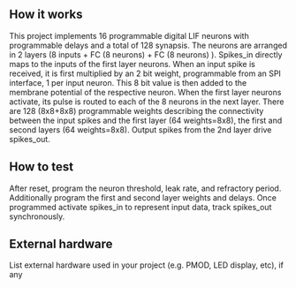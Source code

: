 <!---

This file is used to generate your project datasheet. Please fill in the information below and delete any unused
sections.

You can also include images in this folder and reference them in the markdown. Each image must be less than
512 kb in size, and the combined size of all images must be less than 1 MB.
-->

## How it works

This project implements 16 programmable digital LIF neurons with programmable delays and a total of 128 synapsis. The neurons are arranged in 2 layers (8 inputs + FC (8 neurons) + FC (8 neurons) ). Spikes_in directly maps to the inputs of the first layer neurons. When an input spike is received, it is first multiplied by an 2 bit weight, programmable from an SPI interface, 1 per input neuron. This 8 bit value is then added to the membrane potential of the respective neuron. When the first layer neurons activate, its pulse is routed to each of the 8 neurons in the next layer. There are 128 (8x8+8x8) programmable weights describing the connectivity between the input spikes and the first layer (64 weights=8x8), the first and second layers (64 weights=8x8). Output spikes from the 2nd layer drive spikes_out.

## How to test

After reset, program the neuron threshold, leak rate, and refractory period. Additionally program the first and second layer weights and delays. Once programmed activate spikes_in to represent input data, track spikes_out synchronously. 

## External hardware

List external hardware used in your project (e.g. PMOD, LED display, etc), if any
